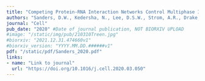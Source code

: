 ```yaml
---
title: "Competing Protein-RNA Interaction Networks Control Multiphase Intracellular Organization"
authors: "Sanders, D.W., Kedersha, N., Lee, D.S.W., Strom, A.R., Drake, V., Riback, J.A., Bracha, D., **Eeftens, J.M.**, Iwanicki, A., Wang, A., Wei, M.T., Whitney, G., Lyons, S.M., Anderson, P., Jacobs, W.M., Ivanov, P., Brangwynne, C.P."
journal: "Cell"
pub_date: "2020" #Date of journal publication, NOT BIORXIV UPLOAD
#image: "/static/img/pub/210310Treen.jpg"
#biorxiv: "2021.12.31.474660v1"
#biorxiv_version: "YYYY.MM.DD.######v1"
pdf: "/static/pdf/Sanders_2020.pdf"
links:
- name: "Link to journal"
  url: "https://doi.org/10.1016/j.cell.2020.03.050"
---
```

